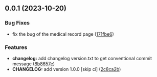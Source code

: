 ## 0.0.1 (2023-10-20)


### Bug Fixes

* fix the bug of the medical record page ([171fbe6](https://github.com/CHIPS-Analytics/chips-ui-patient-mobile/commit/171fbe6d4602163b6ef11733e6485bce3fa94323))


### Features

* **changelog:** add changelog version.txt to get  conventional commit message ([8b8657e](https://github.com/CHIPS-Analytics/chips-ui-patient-mobile/commit/8b8657e8a9b540a9fd22d8dc6dfe565dcf40fefc))
* **CHANGELOG:** add version 1.0.0 [skip ci] ([2c8ca2b](https://github.com/CHIPS-Analytics/chips-ui-patient-mobile/commit/2c8ca2b47ae386d2a4af2d694431356db3db5743))



